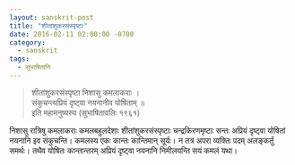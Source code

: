```yaml
---
layout: sanskrit-post
title: "शीतांशुकरसंस्पृष्टाः"
date: 2016-02-11 02:00:00 -0700
category:
  - sanskrit
tags:
  - सुभाषितानि
---
```


> शीतांशुकरसंस्पृष्टा निशासु कमलाकराः ।  
> संकुचन्त्यप्रियं दृष्ट्वा नयनानीव योषिताम् ॥  
> इति महामनुष्यस्य (सुभाषितावलिः १९६१)

निशासु रात्रिषु कमलाकराः कमलबहुलदेशाः शीतांशुकरसंस्पृष्टाः चन्द्रकिरणमृष्टाः सन्तः
अप्रियं दृष्ट्वा योषितां नयनानि इव संकुचन्ति। कमलस्य एकः कान्तः कान्तिमान् सूर्यः।
न तत्र अपरा व्यक्तिः पदम् अलङ्कर्तुं समर्थः। तथैव योषितः कान्तान्तरम् अप्रियं दृष्ट्वा
नयनानि निमीलयन्ति सयं कमलं यथा।
